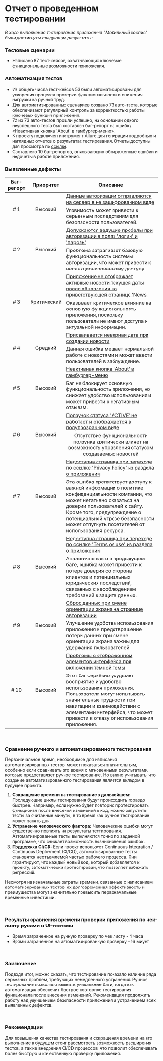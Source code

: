 # Отчет о проведенном тестировании

*В ходе выполнения тестирования приложения "Мобильный хоспис" были достигнуты следующие результаты:*

### Тестовые сценарии
- Написано 87 тест-кейсов, охватывающих ключевые функциональные возможности приложения.
### Автоматизация тестов
- Из общего числа тест-кейсов 53 были автоматизированы для ускорения процесса проверки функциональности и снижения нагрузки на ручной труд.
- Для автоматизированных сценариев создано 73 авто-теста, которые обеспечивают регулярный контроль за корректностью работы ключевых функций приложения.
- 72 из 73 авто-тестов прошли успешно, на основании одного неуспешного теста был составлен баг-репорт на ошибку «Неактивная кнопка 'About' в гамбургер-меню».
- К проекту подключен инструмент Allure для генерации подробных и наглядных отчетов о результатах тестирования. Отчеты доступны для просмотра по [ссылке](documentation/allure-report).
- Составлено 10 баг-репортов, описывающих обнаруженные ошибки и недочеты в работе приложения.

### Выявленные дефекты

<table>
    <thead>
        <tr>
            <th>Баг-репорт</th>
            <th>Приоритет</th>
            <th>Описание</th>
        </tr>
    </thead>
    <tbody>
        <tr>
            <td rowspan=2 align="center"># 1</td>
            <td rowspan=2 align="center">Высокий</td>
            <td><a href="https://github.com/AngryCFO/DiplomProjectQA/issues/1"> Данные авторизации отправляются на сервер в не зашифрованном виде </a></td>
        </tr>
        <tr>
            <td>Уязвимость может привести к серьезным последствиям для безопасности пользователей.</td>
        </tr>
        <tr>
            <td rowspan=2 align="center"># 2</td>
            <td rowspan=2 align="center">Высокий</td>
          <td><a href="https://github.com/AngryCFO/DiplomProjectQA/issues/2">Допускаются ведущие пробелы при авторизации в полях 'логин' и 'пароль'</a> </td>
        </tr>
        <tr>
           <td>Проблема затрагивает базовую функциональность системы авторизации, что может привести к несанкционированному доступу.</td>
      </tr>
      <tr>
            <td rowspan=2 align="center"># 3</td>
            <td rowspan=2 align="center">Критический</td>
            <td><a href="https://github.com/AngryCFO/DiplomProjectQA/issues/3">Приложение не отображает активные новости текущей даты после обновления на приветствующей странице 'News'</a></td>
        </tr>
        <tr>
            <td>Оказывает критическое влияние на основную функциональность приложения, поскольку пользователи не имеют доступа к актуальной информации.</td>
        </tr>
      <tr>
            <td rowspan=2 align="center"># 4</td>
            <td rowspan=2 align="center">Средний</td>
            <td><a href="https://github.com/AngryCFO/DiplomProjectQA/issues/4">Присваивается неверная дата при создании новости</a></td>
        </tr>
        <tr>
            <td>Данная ошибка мешает нормальной работе с новостями и может ввести пользователей в заблуждение.</td>
        </tr>
      <tr>
            <td rowspan=2 align="center"># 5</td>
            <td rowspan=2 align="center">Высокий</td>
            <td><a href="https://github.com/AngryCFO/DiplomProjectQA/issues/5">Неактивная кнопка 'About' в гамбургер-меню</a></td>
        </tr>
        <tr>
            <td>Баг не блокирует основную функциональность приложения, но снижает удобство использования и может привести к негативным отзывам.</td>
        </tr>
      <tr>
            <td rowspan=2 align="center"># 6</td>
            <td rowspan=2 align="center">Высокий</td>
            <td><a href="https://github.com/AngryCFO/DiplomProjectQA/issues/6">Ползунок статуса 'ACTIVE' не работает и отображается в полупрозрачном виде</a></td>
        </tr>
        <tr>
            <td align="center">Отсутствие функциональности ползунка критически влияет на возможность управления статусом создаваемых новостей</td>
        </tr>
      <tr>
            <td rowspan=2 align="center"># 7</td>
            <td rowspan=2 align="center">Высокий</td>
            <td><a href="https://github.com/AngryCFO/DiplomProjectQA/issues/7">Недоступна страница при переходе по ссылке 'Privacy Policy' из раздела о приложении</a></td>
        </tr>
        <tr>
            <td>Эта ошибка препятствует доступу к важной информации о политике конфиденциальности компании, что может негативно сказаться на доверии пользователей к сайту. Кроме того, предупреждение о потенциальной угрозе безопасности может отпугнуть посетителей от использования ресурса.</td>
        </tr>
      <tr>
            <td rowspan=2 align="center"># 8</td>
            <td rowspan=2 align="center">Высокий</td>
            <td><a href="https://github.com/AngryCFO/DiplomProjectQA/issues/8">Недоступна страница при переходе по ссылке 'Terms os use' из раздела о приложении</a></td>
        </tr>
        <tr>
            <td>Аналогично как и в предыдущем баге, ошибка может привести к потере доверия со стороны клиентов и потенциальных юридических последствий, связанных с несоблюдением требований к защите данных.</td>
        </tr>
      <tr>
            <td rowspan=2 align="center"># 9</td>
            <td rowspan=2 align="center">Высокий</td>
            <td><a href="https://github.com/AngryCFO/DiplomProjectQA/issues/9">Сброс данных при смене ориентации экрана на странице авторизации</a></td>
        </tr>
        <tr>
            <td>Улучшение удобства использования приложения и предотвращение потери данных при смене ориентации экрана важны для удержания пользователей.</td>
        </tr>
      <tr>
            <td rowspan=2 align="center"># 10</td>
            <td rowspan=2 align="center">Высокий</td>
            <td><a href="https://github.com/AngryCFO/DiplomProjectQA/issues/10">Проблемы с отображением элементов интерфейса при включении тёмной темы</a></td>
        </tr>
        <tr>
            <td>Этот баг серьёзно ухудшает восприятие и удобство использования приложения. Пользователи могут испытывать значительные трудности при навигации и взаимодействии с элементами интерфейса, что может привести к отказу от использования приложения.</td>
        </tr>
    </tbody>
</table>

<br>

### Cравнение ручного и автоматизированного тестирования
Первоначальное время, необходимое для написания автоматизированных тестов, может показаться значительным,
особенно если сравнивать это время с мгновенными результатами, которые предоставляет ручное тестирование.
Но важно учитывать, что создание автоматизированного тестирования является вкладом в будущее проекта.
1. **Сокращение времени на тестирование в дальнейшем:** Последующие циклы тестирования будут происходить гораздо быстрее. Например, если нужно будет повторно протестировать функционал после внесения изменений в код, можно запустить тесты за считанные минуты, в то время как ручное тестирование может занять дни.
3. **Устранение человеческого фактора:** Человеческие ошибки могут существенно повлиять на результаты тестирования. Автоматизированные тесты выполняются точно по заданной программе, что снижает возможность возникновения ошибок.
4. **Поддержка CI/CD:** Если проект использует Continuous Integration / Continuous Deployment (CI/CD), автоматизированные тесты становятся неотъемлемой частью рабочего процесса. Они гарантируют, что каждый новый код, который добавляется к проекту, автоматически протестирован, что позволяет избежать регрессий.

Несмотря на изначальные затраты времени, связанные с написанием автоматизированных тестов, их долговременная эффективность и преимущества могут значительно превысить первоначальные временные инвестиции.

<br>

### Результы сравнения времени проверки приложения по чек-листу руками и UI-тестами
- Время затраченное на ручную проверку по чек листу - 4 часа
- Врями затраченное на автоматизированную проверку - 16 миунт

<br>

### Заключение
Подводя итог, можно сказать, что тестирование показало наличие ряда серьезных проблем, требующих немедленного устранения. Ручное тестирование позволило выявить уникальные баги, тогда как автоматизация обеспечит быстрое повторное тестирования функционала после внесения изменений. Рекомендация продолжить работу над улучшением безопасности приложения и устранением всех выявленных дефектов.

<br>

### Рекомендации
Для повышения качества тестирования и сокращения времени на его выполнение в будущем стоит рассмотреть возможность расширения тестов, а также внедрения CI/CD процессов, что позволит обеспечивать более быструю и качественную проверку приложения.

